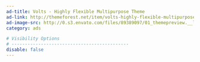 ```yaml
---
ad-title: Volts - Highly Flexible Multipurpose Theme
ad-link: http://themeforest.net/item/volts-highly-flexible-multipurpose-theme/7555989?ref=CodBits
ad-image-src: http://0.s3.envato.com/files/89389097/01_themepreview.__large_preview.jpg
category: ads

# Visibility Options
# --------------------------------------------
disable: false
---
```

